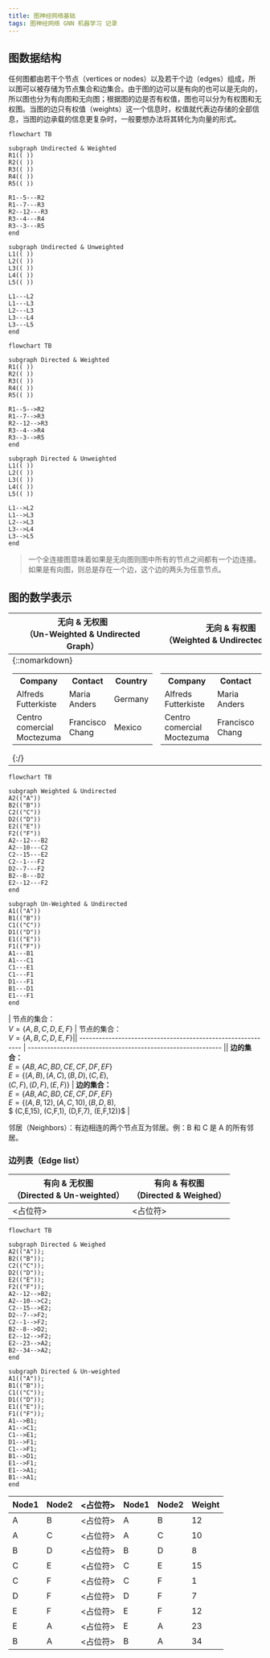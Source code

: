 ```yaml
---
title: 图神经网络基础
tags: 图神经网络 GNN 机器学习 记录
---
```

## 图数据结构

任何图都由若干个节点（vertices or nodes）以及若干个边（edges）组成，所以图可以被存储为节点集合和边集合。由于图的边可以是有向的也可以是无向的，所以图也分为有向图和无向图；根据图的边是否有权值，图也可以分为有权图和无权图。当图的边只有权值（weights）这一个信息时，权值就代表边存储的全部信息，当图的边承载的信息更复杂时，一般要想办法将其转化为向量的形式。

<!--more-->

```mermaid
flowchart TB

subgraph Undirected & Weighted
R1(( ))
R2(( ))
R3(( ))
R4(( ))
R5(( ))

R1--5---R2
R1--7---R3
R2--12---R3
R3--4---R4
R3--3---R5
end

subgraph Undirected & Unweighted
L1(( ))
L2(( ))
L3(( ))
L4(( ))
L5(( ))

L1---L2
L1---L3
L2---L3
L3---L4
L3---L5
end
```

```mermaid
flowchart TB

subgraph Directed & Weighted
R1(( ))
R2(( ))
R3(( ))
R4(( ))
R5(( ))

R1--5-->R2
R1--7-->R3
R2--12-->R3
R3--4-->R4
R3--3-->R5
end

subgraph Directed & Unweighted
L1(( ))
L2(( ))
L3(( ))
L4(( ))
L5(( ))

L1-->L2
L1-->L3
L2-->L3
L3-->L4
L3-->L5
end
```

> 一个全连接图意味着如果是无向图则图中所有的节点之间都有一个边连接。如果是有向图，则总是存在一个边，这个边的两头为任意节点。

## 图的数学表示

| 无向 & 无权图<br/>（Un-Weighted & Undirected Graph）         | 无向 & 有权图<br/>（Weighted & Undirected Graph）            |
| ------------------------------------------------------------ | ------------------------------------------------------------ |
| {::nomarkdown}<table>  <tr>    <th>Company</th>    <th>Contact</th>    <th>Country</th>  </tr>  <tr>    <td>Alfreds Futterkiste</td>    <td>Maria Anders</td>    <td>Germany</td>  </tr>  <tr>    <td>Centro comercial Moctezuma</td>    <td>Francisco Chang</td>    <td>Mexico</td>  </tr></table>{:/} | <table>  <tr>    <th>Company</th>    <th>Contact</th>    <th>Country</th>  </tr>  <tr>    <td>Alfreds Futterkiste</td>    <td>Maria Anders</td>    <td>Germany</td>  </tr>  <tr>    <td>Centro comercial Moctezuma</td>    <td>Francisco Chang</td>    <td>Mexico</td>  </tr></table> |



```mermaid
flowchart TB

subgraph Weighted & Undirected
A2(("A"))
B2(("B"))
C2(("C"))
D2(("D"))
E2(("E"))
F2(("F"))
A2--12---B2
A2--10---C2
C2--15---E2
C2--1---F2
D2--7---F2
B2--8---D2
E2--12---F2
end

subgraph Un-Weighted & Undirected 
A1(("A"))
B1(("B"))
C1(("C"))
D1(("D"))
E1(("E"))
F1(("F"))
A1---B1
A1---C1
C1---E1
C1---F1
D1---F1
B1---D1
E1---F1
end
```

| 节点的集合：<br>$V=\{A, B, C, D, E, F\}$                     | 节点的集合：<br>$V=\{A, B, C, D, E, F\}$|| ------------------------------------------------------------ | ------------------------------------------------------------ || **边的集合：**<br/>$E=\{AB, AC, BD, CE, CF, DF, EF\}$<br/>$E=\{(A,B), (A,C), (B,D), (C,E),$<br/> $(C,F), (D,F), (E,F)\}$ | **边的集合：**<br/>$E=\{AB, AC, BD, CE, CF, DF, EF\}$<br/>$E=\{(A,B,12), (A,C,10), (B,D,8),$<br>$ (C,E,15), (C,F,1), (D,F,7), (E,F,12)\}$ |

邻居（Neighbors）：有边相连的两个节点互为邻居。例：B 和 C 是 A 的所有邻居。

### 边列表（Edge list）

| 有向 & 无权图<br>（Directed & Un-weighted） | 有向 & 有权图<br/>（Directed & Weighed） |
| -------------------- | ------------------------ |
|<占位符>|<占位符>|

```mermaid
flowchart TB

subgraph Directed & Weighed 
A2(("A"));
B2(("B"));
C2(("C"));
D2(("D"));
E2(("E"));
F2(("F"));
A2--12-->B2;
A2--10-->C2;
C2--15-->E2;
D2--7-->F2;
C2--1-->F2;
B2--8-->D2;
E2--12-->F2;
E2--23-->A2;
B2--34-->A2;
end

subgraph Directed & Un-weighted
A1(("A"));
B1(("B"));
C1(("C"));
D1(("D"));
E1(("E"));
F1(("F"));
A1-->B1;
A1-->C1;
C1-->E1;
D1-->F1;
C1-->F1;
B1-->D1;
E1-->F1;
E1-->A1;
B1-->A1;
end
```

| Node1 | Node2 |<占位符>| Node1 | Node2 |Weight|
| ----- | ----- |-------| ----- | ----- | ------ |
|   A   |   B   |<占位符>|   A   |   B   |   12   |
|   A   |   C   |<占位符>|   A   |   C   |   10   |
|   B   |   D   |<占位符>|   B   |   D   |   8   |
|   C   |   E   |<占位符>|   C   |   E   |   15   |
|   C   |   F   |<占位符>|   C   |   F   |   1   |
|   D   |   F   |<占位符>|   D   |   F   |   7   |
|   E   |   F   |<占位符>|   E   |   F   |   12   |
|   E   |   A   |<占位符>|   E   |   A   |   23   |
|   B   |   A   |<占位符>|   B   |   A   |   34   |
